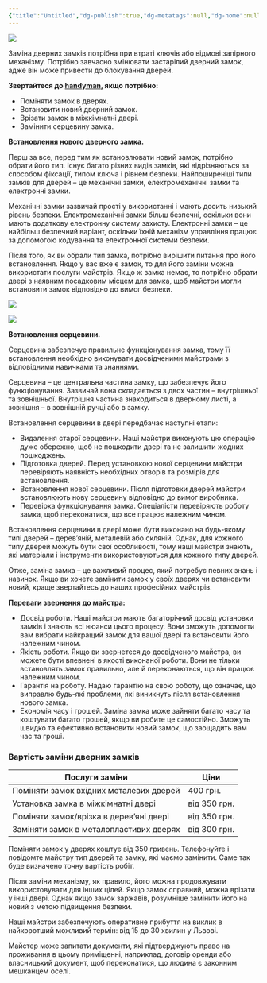 ```yaml
---
{"title":"Untitled","dg-publish":true,"dg-metatags":null,"dg-home":null,"permalink":"/zamina-zamkiv/zamina-dvernih-zamkiv/","dgPassFrontmatter":true,"noteIcon":""}
---
```



![](https://lockopenservice.com/wp-content/uploads/2023/04/change-lock-image-3.jpg)

Заміна дверних замків потрібна при втраті ключів або відмові запірного механізму. Потрібно завчасно змінювати застарілий дверний замок, адже він може привести до блокування дверей.

**Звертайтеся до [handyman](https://handyman.pp.ua/), якщо потрібно:**

*   Поміняти замок в дверях.
*   Встановити новий дверний замок.
*   Врізати замок в міжкімнатні двері.
*   Замінити серцевину замка.

**Встановлення нового дверного замка.**

Перш за все, перед тим як встановлювати новий замок, потрібно обрати його тип. Існує багато різних видів замків, які відрізняються за способом фіксації, типом ключа і рівнем безпеки. Найпоширеніші типи замків для дверей – це механічні замки, електромеханічні замки та електронні замки.

Механічні замки зазвичай прості у використанні і мають досить низький рівень безпеки. Електромеханічні замки більш безпечні, оскільки вони мають додаткову електронну систему захисту. Електронні замки – це найбільш безпечний варіант, оскільки їхній механізм управління працює за допомогою кодування та електронної системи безпеки.

Після того, як ви обрали тип замка, потрібно вирішити питання про його встановлення. Якщо у вас вже є замок, то для його заміни можна використати послуги майстрів. Якщо ж замка немає, то потрібно обрати двері з наявним посадковим місцем для замка, щоб майстри могли встановити замок відповідно до вимог безпеки.

![](https://lockopenservice.com/wp-content/uploads/2023/04/montazh-zamka-27-1.png)

![](https://lockopenservice.com/wp-content/uploads/2023/04/shutterstock_2009312444-scaled-1.png)

**Встановлення серцевини.**

Серцевина забезпечує правильне функціонування замка, тому її встановлення необхідно виконувати досвідченими майстрами з відповідними навичками та знаннями.

Серцевина – це центральна частина замку, що забезпечує його функціонування. Зазвичай вона складається з двох частин – внутрішньої та зовнішньої. Внутрішня частина знаходиться в дверному листі, а зовнішня – в зовнішній ручці або в замку.

Встановлення серцевини в двері передбачає наступні етапи:

*   Видалення старої серцевини. Наші майстри виконують цю операцію дуже обережно, щоб не пошкодити двері та не залишити жодних пошкоджень.
*   Підготовка дверей. Перед установкою нової серцевини майстри перевіряють наявність необхідних отворів та розмірів для встановлення.
*   Встановлення нової серцевини. Після підготовки дверей майстри встановлюють нову серцевину відповідно до вимог виробника.
*   Перевірка функціонування замка. Спеціалісти перевіряють роботу замка, щоб переконатися, що все працює належним чином.

Встановлення серцевини в двері може бути виконано на будь-якому типі дверей – дерев’яній, металевій або скляній. Однак, для кожного типу дверей можуть бути свої особливості, тому наші майстри знають, які матеріали і інструменти використовуються для кожного типу дверей.

Отже, заміна замка – це важливий процес, який потребує певних знань і навичок. Якщо ви хочете замінити замок у своїх дверях чи встановити новий, краще звертайтесь до наших професійних майстрів.

**Переваги звернення до майстра:**

*   Досвід роботи. Наші майстри мають багаторічний досвід установки замків і знають всі нюанси цього процесу. Вони зможуть допомогти вам вибрати найкращий замок для вашої двері та встановити його належним чином.
*   Якість роботи. Якщо ви звернетеся до досвідченого майстра, ви можете бути впевнені в якості виконаної роботи. Вони не тільки встановлять замок правильно, але й переконаються, що він працює належним чином.
*   Гарантія на роботу.   Надаю гарантію на свою роботу, що означає, що  виправлю будь-які проблеми, які виникнуть після встановлення нового замка.
*   Економія часу і грошей. Заміна замка може зайняти багато часу та коштувати багато грошей, якщо ви робите це самостійно. Зможуть швидко та ефективно встановити новий замок, що заощадить вам час та гроші.

### Вартість заміни дверних замків

| Послуги заміни                           | Ціни         |
| ---------------------------------------- | ------------ |
| Поміняти замок вхідних металевих дверей  | 400 грн.     |
| Установка замка в міжкімнатні двері      | від 350 грн. |
| Поміняти замок/врізка в дерев’яні двері  | від 350 грн. |
| Заміняти замок в металопластивих дверях  | від 300 грн. |


Поміняти замок у дверях коштує від 350 гривень. Телефонуйте і повідомте майстру тип дверей та замку, які маємо замінити. Саме так буде визначено точну вартість робіт.

Після заміни механізму, як правило, його можна продовжувати використовувати для інших цілей. Якщо замок справний, можна врізати у інші двері. Однак якщо замок заржавів, розумніше замінити його на новий з метою підвищення безпеки.

Наші майстри забезпечують оперативне прибуття на виклик в найкоротший можливий термін: від 15 до 30 хвилин у Львові.

Майстер може запитати документи, які підтверджують право на проживання в цьому приміщенні, наприклад, договір оренди або власницький документ, щоб переконатися, що людина є законним мешканцем оселі.